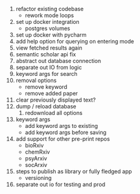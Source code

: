 1. refactor existing codebase
    * rework mode loops
1. set up docker integration
    * postgres volumes
1. set up docker with pycharm
1. add help option for querying on entering mode
1. view fetched results again
1. semantic scholar api fix
1. abstract out database connection
1. separate out IO from logic
1. keyword args for search
1. removal options
    * remove keyword
    * remove added paper
1. clear previously displayed text?
1. dump / reload database
    1. redownload all options
1. keyword args
    * add keyword args to existing
    * add keyword args before saving
1. add support for other pre-print repos
    * bioRxiv
    * chemRxiv
    * psyArxiv
    * socArxiv
1. steps to publish as library or fully fledged app
    * versioning
1.  separate out io for testing and prod
